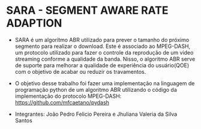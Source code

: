 # SARA - SEGMENT AWARE RATE ADAPTION 

- SARA é um algoritmo ABR utilizado para prever o tamanho do próximo segmento para realizar o download. Este é associado ao MPEG-DASH, um protocolo
utilizado para fazer o controle da reprodução de um video streaming conforme a qualidade da banda. Nisso, o algoritmo ABR serve de suporte para melhorar a qualidade de experiência do usuário(QOE) com o objetivo de acabar ou reduzir os travamentos.

- O objetivo desse trabalho foi fazer uma implementação na linguagem de programação python de um algoritmo ABR utilizando o código da implementação do protocolo MPEG-DASH: https://github.com/mfcaetano/pydash

- Integrantes:
João Pedro Felicio Pereira e Jhuliana Valeria da Silva Santos
